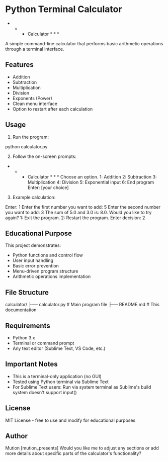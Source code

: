 # Python Terminal Calculator

* * * Calculator * * *

A simple command-line calculator that performs basic arithmetic operations through a terminal interface.

## Features
- Addition
- Subtraction  
- Multiplication  
- Division  
- Exponents (Power)
- Clean menu interface
- Option to restart after each calculation

## Usage
1. Run the program:

python calculator.py


2. Follow the on-screen prompts:

* * * Calculator * * *
Choose an option.
1: Addition
2: Subtraction
3: Multiplication
4: Division
5: Exponential input
6: End program
Enter: [your choice]


3. Example calculation:

Enter: 1
Enter the first number you want to add: 5
Enter the second number you want to add: 3
The sum of 5.0 and 3.0 is: 8.0.
Would you like to try again?
1: Exit the program.
2: Restart the program.
Enter decision: 2


## Educational Purpose
This project demonstrates:
- Python functions and control flow
- User input handling
- Basic error prevention
- Menu-driven program structure
- Arithmetic operations implementation

## File Structure

calculator/
├── calculator.py    # Main program file
├── README.md        # This documentation


## Requirements
- Python 3.x
- Terminal or command prompt
- Any text editor (Sublime Text, VS Code, etc.)

## Important Notes
- This is a terminal-only application (no GUI)
- Tested using Python terminal via Sublime Text
- For Sublime Text users: Run via system terminal as Sublime's build system doesn't support input()

## License
MIT License - free to use and modify for educational purposes

## Author
Mution [mution_presents]
Would you like me to adjust any sections or add more details about specific parts of the calculator's functionality?
